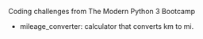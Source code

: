 Coding challenges from The Modern Python 3 Bootcamp

- mileage_converter: calculator that converts km to mi.
